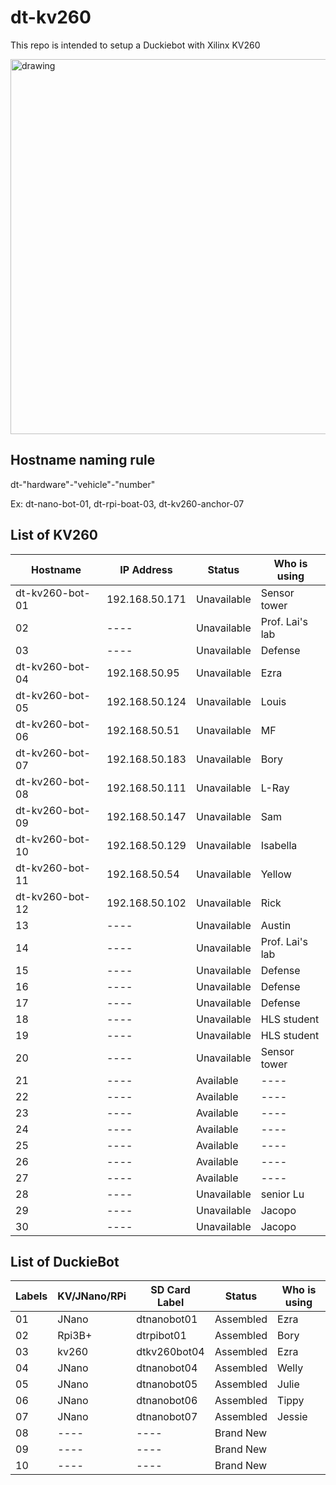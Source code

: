 # dt-kv260

This repo is intended to setup a Duckiebot with Xilinx KV260

<img src="https://user-images.githubusercontent.com/16217256/151703868-4a1f3fac-34e2-4c9b-8c00-47693c7cac59.png" alt="drawing" width="600"/>


## Hostname naming rule

dt-"hardware"-"vehicle"-"number"

Ex: dt-nano-bot-01, dt-rpi-boat-03, dt-kv260-anchor-07

## List of KV260

| Hostname        | IP Address      | Status          | Who is using    |
| --------------- | --------------  | --------------  | --------------- |
| dt-kv260-bot-01 | 192.168.50.171  | Unavailable     | Sensor tower    |
| 02              | ----            | Unavailable     | Prof. Lai's lab |
| 03              | ----            | Unavailable     | Defense         |
| dt-kv260-bot-04 | 192.168.50.95   | Unavailable     | Ezra            |
| dt-kv260-bot-05 | 192.168.50.124  | Unavailable     | Louis           |
| dt-kv260-bot-06 | 192.168.50.51   | Unavailable     | MF              |
| dt-kv260-bot-07 | 192.168.50.183  | Unavailable     | Bory            |
| dt-kv260-bot-08 | 192.168.50.111  | Unavailable     | L-Ray           |
| dt-kv260-bot-09 | 192.168.50.147  | Unavailable     | Sam             |
| dt-kv260-bot-10 | 192.168.50.129  | Unavailable     | Isabella        |
| dt-kv260-bot-11 | 192.168.50.54   | Unavailable     | Yellow          |
| dt-kv260-bot-12 | 192.168.50.102  | Unavailable     | Rick            |
| 13              | ----            | Unavailable     | Austin          |
| 14              | ----            | Unavailable     | Prof. Lai's lab |
| 15              | ----            | Unavailable     | Defense         |
| 16              | ----            | Unavailable     | Defense         |
| 17              | ----            | Unavailable     | Defense         |
| 18              | ----            | Unavailable     | HLS student     |
| 19              | ----            | Unavailable     | HLS student     |
| 20              | ----            | Unavailable     | Sensor tower    |
| 21              | ----            | Available       | ----            |
| 22              | ----            | Available       | ----            |
| 23              | ----            | Available       | ----            |
| 24              | ----            | Available       | ----            |
| 25              | ----            | Available       | ----            |
| 26              | ----            | Available       | ----            |
| 27              | ----            | Available       | ----            |
| 28              | ----            | Unavailable     | senior Lu       |
| 29              | ----            | Unavailable     | Jacopo          |
| 30              | ----            | Unavailable     | Jacopo          |


## List of DuckieBot

| Labels  | KV/JNano/RPi | SD Card Label   | Status      | Who is using    |
| --------| -------- | --------------  | --------------  | --------------- |
| 01      | JNano    | dtnanobot01     | Assembled       | Ezra      |
| 02      | Rpi3B+   | dtrpibot01      | Assembled       | Bory      |
| 03      | kv260    | dtkv260bot04    | Assembled       | Ezra      |
| 04      | JNano    | dtnanobot04     | Assembled       | Welly     |
| 05      | JNano    | dtnanobot05     | Assembled       | Julie     |
| 06      | JNano    | dtnanobot06     | Assembled       | Tippy     |
| 07      | JNano    | dtnanobot07     | Assembled       | Jessie    |
| 08      | ----     | ----            | Brand New       |           |
| 09      | ----     | ----            | Brand New       |           |
| 10      | ----     | ----            | Brand New       |           |
